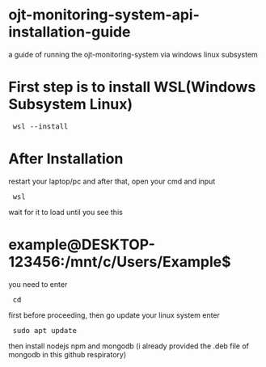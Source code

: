 # ojt-monitoring-system-api-installation-guide
a guide of running the ojt-monitoring-system via windows linux subsystem

# First step is to install WSL(Windows Subsystem Linux)
<pre> wsl --install </pre>

# After Installation
restart your laptop/pc and after that, open your cmd and input
<pre> wsl </pre>
wait for it to load until you see this 
# example@DESKTOP-123456:/mnt/c/Users/Example$
you need to enter
<pre> cd </pre>
first before proceeding, then go update your linux system enter
<pre> sudo apt update </pre>
then install nodejs npm and mongodb (i already provided the .deb file of mongodb in this github respiratory)

